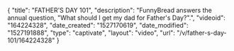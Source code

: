 {
    "title": "FATHER'S DAY 101",
    "description": "FunnyBread answers the annual question, \"What should I get my dad for Father's Day?\".",
    "videoid": "164224328",
    "date_created": "1527170619",
    "date_modified": "1527191888",
    "type": "captivate",
    "layout": "video",
    "url": "\/v\/father-s-day-101\/164224328"
}
